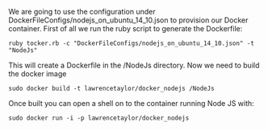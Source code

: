 We are going to use the configuration under DockerFileConfigs/nodejs_on_ubuntu_14_10.json to provision our Docker container.  First of all we run the ruby script to generate the Dockerfile:

	ruby tocker.rb -c "DockerFileConfigs/nodejs_on_ubuntu_14_10.json" -t "NodeJs"

This will create a Dockerfile in the /NodeJs directory.  Now we need to build the docker image

	sudo docker build -t lawrencetaylor/docker_nodejs /NodeJs

Once built you can open a shell on to the container running Node JS with:

	sudo docker run -i -p lawrencetaylor/docker_nodejs

